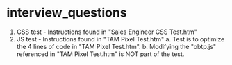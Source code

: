 # interview_questions

1.  CSS test -  Instructions found in "Sales Engineer CSS Test.htm"
2.  JS test -  Instructions found in "TAM Pixel Test.htm"
  a.  Test is to optimize the 4 lines of code in "TAM Pixel Test.htm".
  b.  Modifying the "obtp.js" referenced in "TAM Pixel Test.htm" is NOT part of the test.




